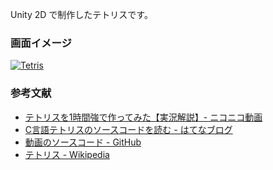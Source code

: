 Unity 2D で制作したテトリスです。

### 画面イメージ
[![Tetris](https://img.youtube.com/vi/LeKO05yuzxo/0.jpg)](https://www.youtube.com/watch?v=LeKO05yuzxo)

### 参考文献
- [テトリスを1時間強で作ってみた【実況解説】- ニコニコ動画](https://www.nicovideo.jp/watch/sm8517855)
- [C言語テトリスのソースコードを読む - はてなブログ](http://itouhiro.hatenablog.com/entry/20121119/tetris)
- [動画のソースコード - GitHub](https://github.com/DQNEO/CppTetris)
- [テトリス - Wikipedia](https://ja.wikipedia.org/wiki/%E3%83%86%E3%83%88%E3%83%AA%E3%82%B9)
